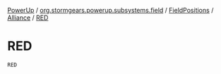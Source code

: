 [PowerUp](../../../index.md) / [org.stormgears.powerup.subsystems.field](../../index.md) / [FieldPositions](../index.md) / [Alliance](index.md) / [RED](./-r-e-d.md)

# RED

`RED`